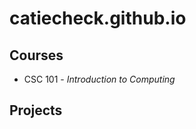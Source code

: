 # catiecheck.github.io

## Courses
   - CSC 101 - *Introduction to Computing*

## Projects



<!--
Comments!
I am invisible
-->
